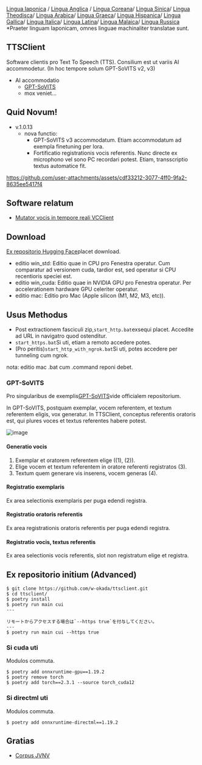 [Lingua Iaponica](/README.md) /
[Lingua Anglica](/docs_i18n/README_en.md) /
[Lingua Coreana](/docs_i18n/README_ko.md)/
[Lingua Sinica](/docs_i18n/README_zh.md)/
[Lingua Theodisca](/docs_i18n/README_de.md)/
[Lingua Arabica](/docs_i18n/README_ar.md)/
[Lingua Graeca](/docs_i18n/README_el.md)/
[Lingua Hispanica](/docs_i18n/README_es.md)/
[Lingua Gallica](/docs_i18n/README_fr.md)/
[Lingua Italica](/docs_i18n/README_it.md)/
[Lingua Latina](/docs_i18n/README_la.md)/
[Lingua Malaica](/docs_i18n/README_ms.md)/
[Lingua Russica](/docs_i18n/README_ru.md)
*Praeter linguam Iaponicam, omnes linguae machinaliter translatae sunt.

## TTSClient

Software clientis pro Text To Speech (TTS).
Consilium est ut variis AI accommodetur. (In hoc tempore solum GPT-SoVITS v2, v3)

* AI accommodatio
  * [GPT-SoVITS](https://github.com/RVC-Boss/GPT-SoVITS)
  * mox veniet...

## Quid Novum!

* v.1.0.13
  * nova functio:
    * GPT-SoVITS v3 accommodatum. Etiam accommodatum ad exempla finetuning per lora.
    * Fortificatio registrationis vocis referentis. Nunc directe ex microphono vel sono PC recordari potest. Etiam, transscriptio textus automatice fit.

https://github.com/user-attachments/assets/cdf33212-3077-4ff0-9fa2-8635ee5417f4

## Software relatum

* [Mutator vocis in tempore reali VCClient](https://github.com/w-okada/voice-changer)

## Download

[Ex repositorio Hugging Face](https://huggingface.co/wok000/ttsclient000/tree/main)placet download.

* editio win_std: Editio quae in CPU pro Fenestra operatur. Cum comparatur ad versionem cuda, tardior est, sed operatur si CPU recentioris speciei est.
* editio win_cuda: Editio quae in NVIDIA GPU pro Fenestra operatur. Per accelerationem hardware GPU celeriter operatur.
* editio mac: Editio pro Mac (Apple silicon (M1, M2, M3, etc)).

## Usus Methodus

* Post extractionem fasciculi zip,`start_http.bat`exsequi placet. Accedite ad URL in navigatro quod ostenditur.
* `start_https.bat`Si uti, etiam a remoto accedere potes.
* (Pro peritis)`start_http_with_ngrok.bat`Si uti, potes accedere per tunneling cum ngrok.

nota: editio mac .bat cum .command reponi debet.

### GPT-SoVITS

Pro singularibus de exemplis[GPT-SoVITS](https://github.com/RVC-Boss/GPT-SoVITS)vide officialem repositorium.

In GPT-SoVITS, postquam exemplar, vocem referentem, et textum referentem eligis, vox generatur. In TTSClient, conceptus referentis oratoris est, qui plures voces et textus referentes habere potest.

![image](https://github.com/user-attachments/assets/032a65ed-b9d5-4f8a-8efe-73bd10b66593)

#### Generatio vocis

1. Exemplar et oratorem referentem elige ((1), (2)).
2. Elige vocem et textum referentem in oratore referenti registratos (3).
3. Textum quem generare vis inserens, vocem generas (4).

#### Registratio exemplaris

Ex area selectionis exemplaris per puga edendi registra.

#### Registratio oratoris referentis

Ex area registrationis oratoris referentis per puga edendi registra.

#### Registratio vocis, textus referentis

Ex area selectionis vocis referentis, slot non registratum elige et registra.

## Ex repositorio initium (Advanced)

```
$ git clone https://github.com/w-okada/ttsclient.git
$ cd ttsclient/
$ poetry install
$ poetry run main cui
---

リモートからアクセスする場合は`--https true`を付与してください。
---
$ poetry run main cui --https true
```

### Si cuda uti

Modulos commuta.

```
$ poetry add onnxruntime-gpu==1.19.2
$ poetry remove torch
$ poetry add torch==2.3.1 --source torch_cuda12
```

### Si directml uti

Modulos commuta.

```
$ poetry add onnxruntime-directml==1.19.2
```

## Gratias

* [Corpus JVNV](https://sites.google.com/site/shinnosuketakamichi/research-topics/jvnv_corpus)
